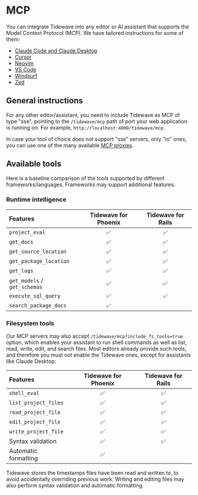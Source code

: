 # MCP

You can integrate Tidewave into any editor or AI assistant that supports the Model Context Protocol (MCP). We have tailored instructions for some of them:

  * [Claude Code and Claude Desktop](claude.md)
  * [Cursor](cursor.md)
  * [Neovim](neovim.md)
  * [VS Code](vscode.md)
  * [Windsurf](windsurf.md)
  * [Zed](zed.md)

## General instructions

For any other editor/assistant, you need to include Tidewave as MCP of type "sse", pointing to the `/tidewave/mcp` path of port your web application is running on. For example, `http://localhost:4000/tidewave/mcp`.

In case your tool of choice does not support "sse" servers, only "io" ones, you can use one of the many available [MCP proxies](../guides/mcp_proxy.md).

## Available tools

Here is a baseline comparison of the tools supported by different frameworks/languages. Frameworks may support additional features.

### Runtime intelligence

| Features                     | Tidewave for Phoenix | Tidewave for Rails |
| :--------------------------- | :------------------: | :----------------: |
| `project_eval`               | ✅                    | ✅                 |
| `get_docs`                   | ✅                    | ✅                 |
| `get_source_location`        | ✅                    | ✅                 |
| `get_package_location`       | ✅                    | ✅                 |
| `get_logs`                   | ✅                    | ✅                 |
| `get_models` / `get_schemas` | ✅                    | ✅                 |
| `execute_sql_query`          | ✅                    | ✅                 |
| `search_package_docs`        | ✅                    |                   |

### Filesystem tools

Our MCP servers may also accept `/tidewave/mcp?include_fs_tools=true` option,
which enables your assistant to run shell commands as well as list, read, write,
edit, and search files. Most editors already provide such tools, and therefore
you must not enable the Tidewave ones, except for assistants like Claude Desktop:

| Features                   | Tidewave for Phoenix | Tidewave for Rails |
| :------------------------- | :------------------: | :----------------: |
| `shell_eval`               | ✅                    | ✅                 |
| `list_project_files`       | ✅                    | ✅                 |
| `read_project_file`        | ✅                    | ✅                 |
| `edit_project_file`        | ✅                    | ✅                 |
| `write_project_file`       | ✅                    | ✅                 |
| Syntax validation          | ✅                    | ✅                 |
| Automatic formatting       | ✅                    |                   |

Tidewave stores the timestamps files have been read and written to, to avoid accidentally
overriding previous work. Writing and editing files may also perform syntax validation and
automatic formatting.
